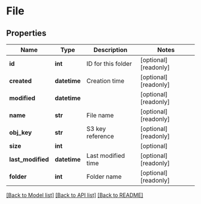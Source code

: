 # File

## Properties
Name | Type | Description | Notes
------------ | ------------- | ------------- | -------------
**id** | **int** | ID for this folder | [optional] [readonly] 
**created** | **datetime** | Creation time | [optional] [readonly] 
**modified** | **datetime** |  | [optional] [readonly] 
**name** | **str** | File name | [optional] [readonly] 
**obj_key** | **str** | S3 key reference | [optional] [readonly] 
**size** | **int** |  | [optional] 
**last_modified** | **datetime** | Last modified time | [optional] [readonly] 
**folder** | **int** | Folder name | [optional] [readonly] 

[[Back to Model list]](../README.md#documentation-for-models) [[Back to API list]](../README.md#documentation-for-api-endpoints) [[Back to README]](../README.md)


